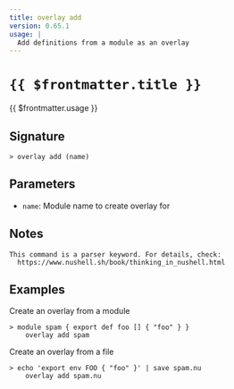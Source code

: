 ```yaml
---
title: overlay add
version: 0.65.1
usage: |
  Add definitions from a module as an overlay
---
```


# <code>{{ $frontmatter.title }}</code>

<div style='white-space: pre-wrap;'>{{ $frontmatter.usage }}</div>

## Signature

```> overlay add (name)```

## Parameters

 -  `name`: Module name to create overlay for

## Notes
```text
This command is a parser keyword. For details, check:
  https://www.nushell.sh/book/thinking_in_nushell.html
```
## Examples

Create an overlay from a module
```shell
> module spam { export def foo [] { "foo" } }
    overlay add spam
```

Create an overlay from a file
```shell
> echo 'export env FOO { "foo" }' | save spam.nu
    overlay add spam.nu
```
